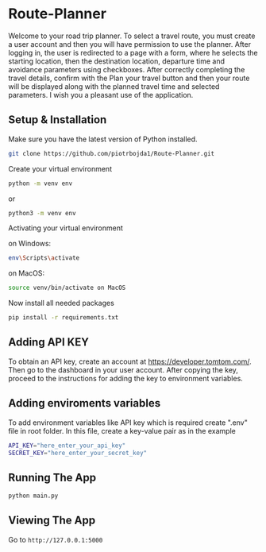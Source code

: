 # Route-Planner

Welcome to your road trip planner. To select a travel route, you must create a user account and then you will have permission to use the planner. After logging in, the user is redirected to a page with a form, where he selects the starting location, then the destination location, departure time and avoidance parameters using checkboxes. After correctly completing the travel details, confirm with the Plan your travel button and then your route will be displayed along with the planned travel time and selected parameters. I wish you a pleasant use of the application.

## Setup & Installation

Make sure you have the latest version of Python installed.

```bash
git clone https://github.com/piotrbojda1/Route-Planner.git
```

Create your virtual environment

```bash
python -m venv env
```
or
```bash
python3 -m venv env
```

Activating your virtual environment

on Windows:

```bash
env\Scripts\activate
```

on MacOS:

```bash
source venv/bin/activate on MacOS
```

Now install all needed packages

```bash
pip install -r requirements.txt
```

## Adding API KEY

To obtain an API key, create an account at https://developer.tomtom.com/. Then go to the dashboard in your user account. After copying the key, proceed to the instructions for adding the key to environment variables.

## Adding enviroments variables

To add environment variables like API key which is required create ".env" file in root folder. In this file, create a key-value pair as in the example

```bash
API_KEY="here_enter_your_api_key"
SECRET_KEY="here_enter_your_secret_key"
```

## Running The App

```bash
python main.py
```

## Viewing The App

Go to `http://127.0.0.1:5000`
